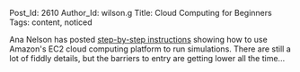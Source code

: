 Post_Id: 2610
Author_Id: wilson.g
Title: Cloud Computing for Beginners
Tags: content, noticed

<p>Ana Nelson has posted <a href="http://ananelson.com/blog/2009/11/simulations-in-the-cloud/">step-by-step instructions</a> showing how to use Amazon's EC2 cloud computing platform to run simulations. There are still a lot of fiddly details, but the barriers to entry are getting lower all the time...</p>
